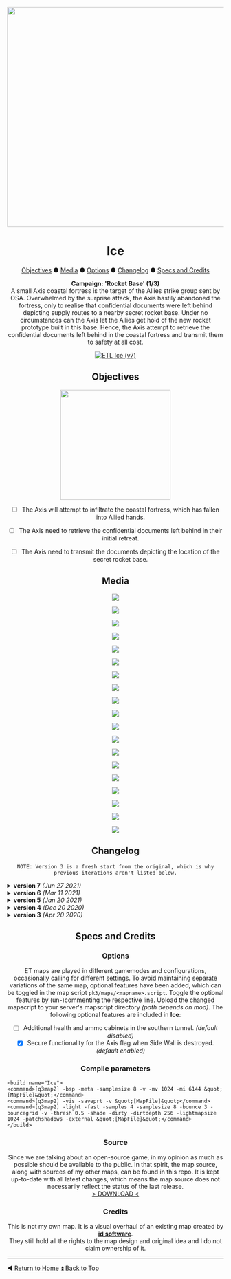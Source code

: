 <!-- HEADER -->
<div align="center">
 
<a href="https://raw.githubusercontent.com/realkemon/home/master/levelshots/ice/ice.png"><img src="https://raw.githubusercontent.com/realkemon/home/master/levelshots/ice/ice.png" width="512"/></a>

# Ice
 
<!-- TOC -->
<a href="https://github.com/realkemon/home/blob/master/pages/etl_ice.md#objectives">Objectives</a> ● <a href="https://github.com/realkemon/home/blob/master/pages/etl_ice.md#media">Media</a> ● <a href="https://github.com/realkemon/home/blob/master/pages/etl_ice.md#options">Options</a> ● <a href="https://github.com/realkemon/home/blob/master/pages/etl_ice.md#changelog">Changelog</a> ● <a href="https://github.com/realkemon/home/blob/master/pages/etl_ice.md#specs_and_credits">Specs and Credits</a>
<!-- STORY -->
**Campaign: 'Rocket Base' (1/3)**
 <br>
 A small Axis coastal fortress is the target of the Allies strike group sent by OSA. Overwhelmed by the surprise attack, the Axis hastily abandoned the fortress, only to realise that confidential documents were left behind depicting supply routes to a nearby secret rocket base. Under no circumstances can the Axis let the Allies get hold of the new rocket prototype built in this base. Hence, the Axis attempt to retrieve the confidential documents left behind in the coastal fortress and transmit them to safety at all cost.
<br>
 
<a href="https://www.moddb.com/mods/etlegacy/addons/etl-ice-v7" title="Download ETL Ice (v7) - Mod DB" target="_blank"><img src="https://button.moddb.com/download/medium/216196.png" alt="ETL Ice (v7)" /></a>

 
## Objectives
 
<a href="https://raw.githubusercontent.com/realkemon/home/master/levelshots/ice/ice_cc_overlay.png"><img src="https://raw.githubusercontent.com/realkemon/home/master/levelshots/ice/ice_cc_overlay.png" width="256"/></a>
 
* [ ] The Axis will attempt to infiltrate the coastal fortress, which has fallen into Allied hands.
* [ ] The Axis need to retrieve the confidential documents left behind in their initial retreat.
* [ ] The Axis need to transmit the documents depicting the location of the secret rocket base.


## Media

<a href="https://raw.githubusercontent.com/realkemon/home/master/levelshots/ice/ice1.jpg"><img src="https://raw.githubusercontent.com/realkemon/home/master/levelshots/ice/ice1.jpg"></a>

<a href="https://raw.githubusercontent.com/realkemon/home/master/levelshots/ice/ice2.jpg"><img src="https://raw.githubusercontent.com/realkemon/home/master/levelshots/ice/ice2.jpg"></a>

<a href="https://raw.githubusercontent.com/realkemon/home/master/levelshots/ice/ice3.jpg"><img src="https://raw.githubusercontent.com/realkemon/home/master/levelshots/ice/ice3.jpg"></a>

<a href="https://raw.githubusercontent.com/realkemon/home/master/levelshots/ice/ice4.jpg"><img src="https://raw.githubusercontent.com/realkemon/home/master/levelshots/ice/ice4.jpg"></a>

<a href="https://raw.githubusercontent.com/realkemon/home/master/levelshots/ice/ice5.jpg"><img src="https://raw.githubusercontent.com/realkemon/home/master/levelshots/ice/ice5.jpg"></a>

<a href="https://raw.githubusercontent.com/realkemon/home/master/levelshots/ice/ice6.jpg"><img src="https://raw.githubusercontent.com/realkemon/home/master/levelshots/ice/ice6.jpg"></a>

<a href="https://raw.githubusercontent.com/realkemon/home/master/levelshots/ice/ice7.jpg"><img src="https://raw.githubusercontent.com/realkemon/home/master/levelshots/ice/ice7.jpg"></a>

<a href="https://raw.githubusercontent.com/realkemon/home/master/levelshots/ice/ice8.jpg"><img src="https://raw.githubusercontent.com/realkemon/home/master/levelshots/ice/ice8.jpg"></a>

<a href="https://raw.githubusercontent.com/realkemon/home/master/levelshots/ice/ice9.jpg"><img src="https://raw.githubusercontent.com/realkemon/home/master/levelshots/ice/ice9.jpg"></a>

<a href="https://raw.githubusercontent.com/realkemon/home/master/levelshots/ice/ice10.jpg"><img src="https://raw.githubusercontent.com/realkemon/home/master/levelshots/ice/ice10.jpg"></a>

<a href="https://raw.githubusercontent.com/realkemon/home/master/levelshots/ice/ice11.jpg"><img src="https://raw.githubusercontent.com/realkemon/home/master/levelshots/ice/ice11.jpg"></a>

<a href="https://raw.githubusercontent.com/realkemon/home/master/levelshots/ice/ice12.jpg"><img src="https://raw.githubusercontent.com/realkemon/home/master/levelshots/ice/ice12.jpg"></a>

<a href="https://raw.githubusercontent.com/realkemon/home/master/levelshots/ice/ice13.jpg"><img src="https://raw.githubusercontent.com/realkemon/home/master/levelshots/ice/ice13.jpg"></a>

<a href="https://raw.githubusercontent.com/realkemon/home/master/levelshots/ice/ice14.jpg"><img src="https://raw.githubusercontent.com/realkemon/home/master/levelshots/ice/ice14.jpg"></a>

<a href="https://raw.githubusercontent.com/realkemon/home/master/levelshots/ice/ice15.jpg"><img src="https://raw.githubusercontent.com/realkemon/home/master/levelshots/ice/ice15.jpg"></a>

<a href="https://raw.githubusercontent.com/realkemon/home/master/levelshots/ice/ice16.jpg"><img src="https://raw.githubusercontent.com/realkemon/home/master/levelshots/ice/ice16.jpg"></a>

<a href="https://raw.githubusercontent.com/realkemon/home/master/levelshots/ice/ice17.jpg"><img src="https://raw.githubusercontent.com/realkemon/home/master/levelshots/ice/ice17.jpg"></a>

<a href="https://raw.githubusercontent.com/realkemon/home/master/levelshots/ice/ice18.jpg"><img src="https://raw.githubusercontent.com/realkemon/home/master/levelshots/ice/ice18.jpg"></a>

<a href="https://raw.githubusercontent.com/realkemon/home/master/levelshots/ice/ice19.jpg"><img src="https://raw.githubusercontent.com/realkemon/home/master/levelshots/ice/ice19.jpg"></a>


## Changelog
`NOTE: Version 3 is a fresh start from the original, which is why previous iterations aren't listed below.`

</div>

<details>
 <summary><b>version 7</b> <i>(Jun 27 2021)</i></summary>
 
* [x] Fixed command map icons showing outside of compass. *(Thank you spyhawk for reporting)*
* [x] Changed from `Axial Projection` to `Brush Primitives`.
* [x] Added unique `id`s for spawn slots to prepare [this](https://github.com/etlegacy/etlegacy/issues/1641) feature.
* [x] Adjusted various texture alignments.
* [x] Slightly reduced number of verts and shaders in first valley.
* [x] Reworked forward flag functionality to prevent spawn glitch after `/map_restart`.
* [x] Added optional flag secure mechanic when Side Wall destroyed. *(enabled by default)*
* [x] Added optional health and ammo cabinets in southern tunnel. *(diabled by default)*
* [x] Removed Axis flag cm icon for Allied team as it was causing problems.
* [x] Adjusted colour of lighting in transmitter building to be less obnoxiously orange.
* [x] Fixed glass shader on trucks.
* [x] Fixed wood textures z-fighting in south tunnel shelf.
</details>

<details>
 <summary><b>version 6</b> <i>(Mar 11 2021)</i></summary>
 
* [x] Fixed side wall cm icon being upside down in vanilla ET due to incorrect field order in .tga. *(Thank you Aciz for reporting)*
* [x] Adjusted terrain clipping to be a bit less aggressive. *(Thank you Aciz for reporting)*
* [x] Removed `common/slick` at tunnel exits. *(Thank you Aciz for reporting)*
* [x] Improved lighting at Allied CP.
* [x] Adjusted shader for winter trees to prevent overwriting default shaders on other maps. *(Thank you Aciz for reporting)*
</details>

<details>
 <summary><b>version 5</b> <i>(Jan 20 2021)</i></summary>
 
* [x] Adjusted lighting and terrain blending to improve performance.
* [x] Increased playercount from 16vs16 to 32vs32.
* [x] Removed flag sound from guardtower.
* [x] Fixed CP sounds playing in second round after `/map_restart`. *(Thanks to WuTangH for reporting issue on 'Supply Depot, by ginc')*
* [x] Fixed missing command map shader on forward bunker flag for Axis.
* [x] Fixed setstate error for non-existent entities.
</details>

<details>
 <summary><b>version 4</b> <i>(Dec 20 2020)</i></summary>
 
* [x] Adjusted height of swinglights to be flush with ceiling.
* [x] Improved overall lighting.
</details>

<details>
 <summary><b>version 3</b> <i>(Apr 20 2020)</i></summary>
 
* [x] Improved VO announcements.
    * As long as both Main Entrance and Side Wall are active VO is: “defend/destroy entrances”.
    * As soon as one has been breached VO is: “defend/destroy the side OR main entrance”.
    * Added VO announcements for active map objectives when joining a team.
    * Added VO announcements for the guardtower.
* [x] Added base alarm when the main entrance gets destroyed.
* [x] Added colour-coded guiding system intended to ease new players into the map.
* [x] Added ambient sounds.
* [x] Simplified shoutcaster movement by opening the mountain range dividing the two valleys for spectators.
* [x] Doors have been widened to allow for faster movement.
* [x] Opened one side of the mountain to the frozen sea for narrative purposes.
* [x] Adjusted global lighting.
* [x] Removed snowy textures from the interior of the fortress.
* [x] Changed castle-like theme from a short underground section to be more in line with the rest of the fortress.
* [x] Attempted to give the duct-like connection near the flag a more realistic purpose by transforming the wall into a shelf.
* [x] Simplified player collision near shelves, crates, etc.
</details>

<div align="center">
 
## Specs and Credits

### Options
 
ET maps are played in different gamemodes and configurations, occasionally calling for different settings. To avoid maintaining separate variations of the same map, optional features have been added, which can be toggled in the map script `pk3/maps/<mapname>.script`. Toggle the optional features by (un-)commenting the respective line. Upload the changed mapscript to your server's mapscript directory *(path depends on mod)*. The following optional features are included in **Ice**:
* [ ] Additional health and ammo cabinets in the southern tunnel. *(default disabled)*
* [x] Secure functionality for the Axis flag when Side Wall is destroyed. *(default enabled)*
 
### Compile parameters

</div>

```
<build name="Ice">
<command>[q3map2] -bsp -meta -samplesize 8 -v -mv 1024 -mi 6144 &quot;[MapFile]&quot;</command>
<command>[q3map2] -vis -saveprt -v &quot;[MapFile]&quot;</command>
<command>[q3map2] -light -fast -samples 4 -samplesize 8 -bounce 3 -bouncegrid -v -thresh 0.5 -shade -dirty -dirtdepth 256 -lightmapsize 1024 -patchshadows -external &quot;[MapFile]&quot;</command>
</build>
```

<div align="center">
 
### Source
Since we are talking about an open-source game, in my opinion as much as possible should be available to the public. In that spirit, the map source, along with sources of my other maps, can be found in this repo. It is kept up-to-date with all latest changes, which means the map source does not necessarily reflect the status of the last release.
<br>
<a href="https://github.com/realkemon/home/tree/master/maps">> DOWNLOAD <</a>
 
### Credits
This is not my own map. It is a visual overhaul of an existing map created by [**id software**](https://www.idsoftware.com).
<br>
They still hold all the rights to the map design and original idea and I do not claim ownership of it.

</div>

----
[:arrow_backward: Return to Home](https://github.com/realkemon/home/blob/master/README.md) [:arrow_double_up: Back to Top](https://github.com/realkemon/home/blob/master/pages/etl_ice.md)
